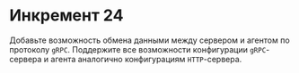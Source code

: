 # Инкремент 24

Добавьте возможность обмена данными между сервером и агентом по протоколу `gRPC`. Поддержите все возможности конфигурации `gRPC`-сервера и агента аналогично конфигурациям `HTTP`-сервера.
